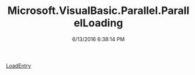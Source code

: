 ﻿---
title: Microsoft.VisualBasic.Parallel.ParallelLoading
date: 6/13/2016 6:38:14 PM
---

[LoadEntry](T-Microsoft.VisualBasic.Parallel.ParallelLoading.LoadEntry.html)
